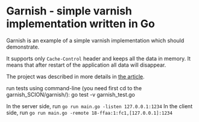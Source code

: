 Garnish - simple varnish implementation written in Go
===

Garnish is an example of a simple varnish implementation which should demonstrate.

It supports only `Cache-Control` header and keeps all the data in memory. It means that after restart of the application all data will disappear.

The project was described in more details in [the article](https://developer20.com/garnish-simple-varnish-in-go/).

run tests using command-line (you need first cd to the garnish_SCION/garnish/): go test -v garnish_test.go

In the server side, run `go run main.go -listen 127.0.0.1:1234`
In the client side, run `go run main.go -remote 18-ffaa:1:fc1,[127.0.0.1]:1234`

